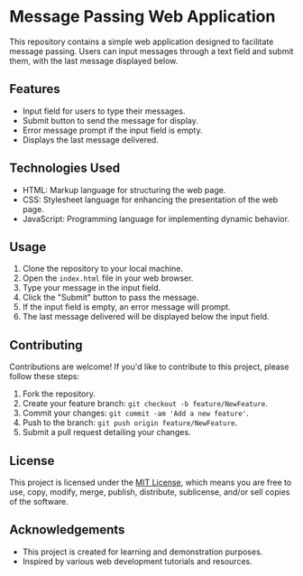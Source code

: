 # Message Passing Web Application

This repository contains a simple web application designed to facilitate message passing. Users can input messages through a text field and submit them, with the last message displayed below.

## Features

- Input field for users to type their messages.
- Submit button to send the message for display.
- Error message prompt if the input field is empty.
- Displays the last message delivered.

## Technologies Used

- HTML: Markup language for structuring the web page.
- CSS: Stylesheet language for enhancing the presentation of the web page.
- JavaScript: Programming language for implementing dynamic behavior.
  
## Usage

1. Clone the repository to your local machine.
2. Open the `index.html` file in your web browser.
3. Type your message in the input field.
4. Click the "Submit" button to pass the message.
5. If the input field is empty, an error message will prompt.
6. The last message delivered will be displayed below the input field.

## Contributing

Contributions are welcome! If you'd like to contribute to this project, please follow these steps:

1. Fork the repository.
2. Create your feature branch: `git checkout -b feature/NewFeature`.
3. Commit your changes: `git commit -am 'Add a new feature'`.
4. Push to the branch: `git push origin feature/NewFeature`.
5. Submit a pull request detailing your changes.

## License

This project is licensed under the [MIT License](LICENSE), which means you are free to use, copy, modify, merge, publish, distribute, sublicense, and/or sell copies of the software.

## Acknowledgements

- This project is created for learning and demonstration purposes.
- Inspired by various web development tutorials and resources.
